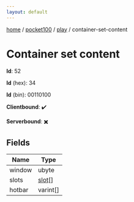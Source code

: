```yaml
---
layout: default
---
```


[home](/)  /  [pocket100](/protocol/pocket100)  /  [play](/protocol/pocket100/play)  /  container-set-content

# Container set content

**Id**: 52

**Id** (hex): 34

**Id** (bin): 00110100

**Clientbound**: ✔️

**Serverbound**: ✖️

## Fields

Name | Type
---|---
window | ubyte
slots | [slot](/protocol/pocket100/types/slot)[]
hotbar | varint[]

